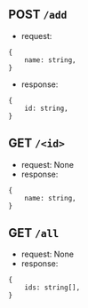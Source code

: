 ## POST `/add`
- request:
```
{
    name: string,
}
```
- response:
```
{
    id: string,
}
```

## GET `/<id>`
- request: None
- response: 
```
{
    name: string,
}
```

## GET `/all`
- request: None
- response:
```
{
    ids: string[],
}
```
